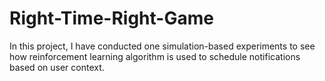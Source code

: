 # Right-Time-Right-Game
In this project, I have conducted one simulation-based experiments to see how reinforcement learning algorithm is used to schedule notifications based on user context.
